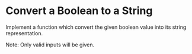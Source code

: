 # Convert a Boolean to a String

Implement a function which convert the given boolean value into its string representation.

Note: Only valid inputs will be given.